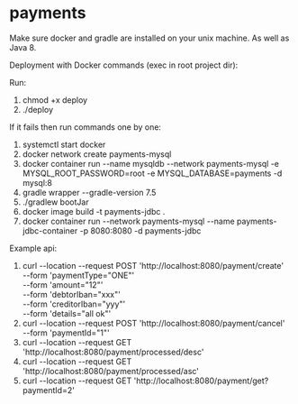 # payments

Make sure docker and gradle are installed on your unix machine. As well as Java 8.

Deployment with Docker commands (exec in root project dir):

Run:
1. chmod +x deploy
2. ./deploy

If it fails then run commands one by one:

1. systemctl start docker
2. docker network create payments-mysql
3. docker container run --name mysqldb --network payments-mysql -e MYSQL_ROOT_PASSWORD=root -e MYSQL_DATABASE=payments -d mysql:8
4. gradle wrapper --gradle-version 7.5
5. ./gradlew bootJar
6. docker image build -t payments-jdbc .
7. docker container run --network payments-mysql --name payments-jdbc-container -p 8080:8080 -d payments-jdbc

Example api:

1. curl --location --request POST 'http://localhost:8080/payment/create' \
   --form 'paymentType="ONE"' \
   --form 'amount="12"' \
   --form 'debtorIban="xxx"' \
   --form 'creditorIban="yyy"' \
   --form 'details="all ok"'
2. curl --location --request POST 'http://localhost:8080/payment/cancel' \
   --form 'paymentId="1"'
3. curl --location --request GET 'http://localhost:8080/payment/processed/desc'
4. curl --location --request GET 'http://localhost:8080/payment/processed/asc'
5. curl --location --request GET 'http://localhost:8080/payment/get?paymentId=2'